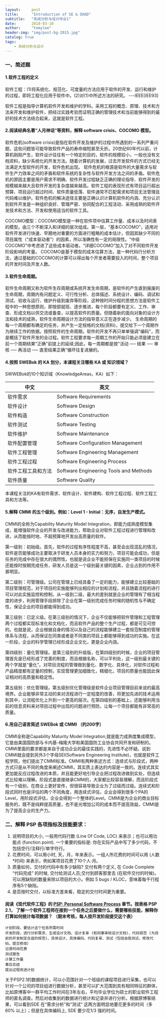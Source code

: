 ```yaml
---
layout:     post
title:      "Introduction of SE & OOAD"
subtitle:   "系统分析与设计作业1"
date:       2018-03-10
author:     "tomylee"
header-img: "img/post-bg-2015.jpg"
catalog: true
tags:
    - 系统分析与设计
---
```

### 一、简述题
#### 1.软件工程的定义
软件工程：(1)将系统化、规范化、可度量的方法应用于软件的开发、运行和维护的过程，即将工程化应用于软件中。(2)对(1)中所述方法的研究。 ---IEEE[IEE93]

软件工程是指导计算机软件开发和维护的学科。采用工程的概念、原理、技术和方法来开发和维护软件，把经过实践考验而证明正确的管理技术和当前能够得到的最好的技术方法结合起来，这就是软件工程。
#### 2.阅读经典名著“人月神话”等资料，解释 software crisis、COCOMO 模型。

软件危机(software crisis)是指在软件开发及维护的过程中所遇到的一系列严重问题，这些问题皆可能导致软件产品的寿命缩短甚至夭折。20世纪60年代以前，计算机刚刚产生，软件设计往往有一个特定的目的，软件的规模较小，一般也没有文档资料，缺少系统化的开发方法。随着计算机的发展，过去开发软件的方式已经无法满足大型软件的开发，软件危机出现。 软件危机的根源是软件的大量需求与软件生产力效率之间的矛盾和软件系统的复杂性与软件开发方法之间的矛盾。软件危机的原因主要是用户需求不明确、软件开发过程缺乏正确的理论指导、软件开发的规模越来越大且软件开发的复杂度越来越高。软件工程的表现形式有项目运行超出预算、项目运行超过时间、软件质量低落、软件通常不匹配需求和项目无法管理且代码难以维护。软件危机的解决途径主要是正确认识计算机软件的内涵、充分认识到软件开发是一种组织良好、管理严密、协同配合的工程活动、采用成熟的软件开发技术和方法、开发和使用适当的软件工具。

COCOMO模型：COCOMO模型是一种在软件项中估算工作量、成本以及时间表的模型。由三个不断深入和详细的层次组成。第一层，“基本COCOMO”，适用对软件开发进行快速、早期地对重要的方面进行粗略的成本估计，但因其缺少不同的项目属性（“成本驱动者”）的因素，所以准确性有一定的局限性。“中级COCOMO”中考虑进了这些成本驱动者。“详细COCOMO”加入了对不同软件开发阶段影响的考量。 COCOMO是基于模型的成本估算方法，是一种代码行分析方法，通过基础的COCOMO的计算可以得出每个开发者需要投入的时间，整个项目的开发时间及开发人数。  

#### 3.软件生命周期。

软件生命周期又称为软件生存周期或系统开发生命周期，是软件的产生直到报废的生命周期，周期内有问题定义、可行性分析、总体描述、系统设计、编码、调试和测试、验收与运行、维护升级到废弃等阶段，这种按时间分程的思想方法是软件工程中的一种思想原则，即按部就班、逐步推进，每个阶段都要有定义、工作、审查、形成文档以供交流或备查，以提高软件的质量。但随着新的面向对象的设计方法和技术的成熟，软件生命周期设计方法的指导意义正在逐步减少。 生命周期的每一个周期都有确定的任务，并产生一定规格的文档(资料)，提交给下一个周期作为继续工作的依据。按照软件的生命周期，软件的开发不再只单单强调"编码"，而是概括了软件开发的全过程。软件工程要求每一周期工作的开始只能必须是建立在前一个周期结果"正确"前提上的延续;因此，每一周期都是按"活动 ── 结果 ── 审核 ── 再活动 ── 直至结果正确"循环往复进展的。

#### 4.按照 SWEBok 的 KA 划分，本课程关注哪些 KA 或 知识领域？

SWWEBok的10个知识域（KnowledgeAreas，KA）如下：

|中文|英文|
|---|---|
| 软件需求 | Software Requirements |
|软件设计|Software Design|
|软件构造|Software Construction|
|软件测试|Software Testing|
|软件维护|Software Maintenance|
|软件配置管理|Software Configuration Management|
|软件工程管理|Software Engineering Management|
|软件工程过程|Software Engineering Process|
|软件工程工具和方法|Software Engineering Tools and Methods|
|软件质量|Software Quality|

本课程关注的KA有软件需求、软件设计、软件建构、软件工程过程、软件工程工具和方法等。 

#### 5.解释 CMMI 的五个级别。例如：Level 1 - Initial：无序，自发生产模式。

CMMI的全称为Capability Maturity Model Integration，即能力成熟度模型集成，能增强软件企业的开发与改进能力，帮助企业对软件工程过程进行管理和改进，从而能按时地、不超预算地开发出高质量的软件。

第一级别：初始级。首先，软件的过程有序性程度不高，甚至会出现混乱的情况，软件是否能够成功主要取决于研发人员本身的实力和努力，项目可能会成功，但是任务的完成中存在很大的偶然性。也就是说企业不能担保在实施同一类项目的时候还能按时按期完成任务，研发人员是这一个级别最关键的因素，企业占到的作用不甚明显。

第二级别：可管理级。公司在管理上已经具备了一定的能力，能够建立比较基础的项目管理规范，对于项目的实施能够列出相应的计划和流程，并且随着流程的进行可以对此实施监控和控制。从一级到二级，最大的差别就是企业的管理有了相当程度的进步，利用管理手段排除了企业在第一级别完成任务时候的随机性与不确定性，保证企业的项目都能得到成功。

第三级别：已定义级。在第三级别的情况下，企业不仅能够把软件管理和工程管理两个过程都实现标准化和文档化，而且软件产品的整个生产过程，都是可见可控的。也就是说，企业根据自身的情况以及自己的流程能够建立一套规范制度的管理体系与流程，从而保证在同类或者是不同类的项目上都能够得到成功的实施。在这一阶段，企业的科学管理已经形成企业文化，更是企业内涵。

第四级别：量化管理级。是第三级别的升级版，在第四级别的时候，企业的项目管理首先是已经形成了完善的制度，而且根据名称，可以平判处，这一级别最关键的两个字就是“量化”。对项目流程的管理做到量化、数字化、具体化，对软件过程和产品精度都有定量的控制，实现管理更加细致化，精细化，项目的质量也能因此保证相对的高质量和稳定性。

第五级别：优化管理级。第五级别优化管理级是软件企业项目管理目前来说的最高境界。企业能够非常主动的来对流程进行一定程度的改善，将更加先进的技术运用到其中，让流程优化上升到一个更高的层次。在第四级别的基础上，还能够利用当前的信息资料来对项目过程中出现的问题进行预防，让每一个项目都能有非常高的质量。

#### 6.用自己语言简述 SWEBok 或 CMMI （约200字）

CMMI全称是Capability Maturity Model Integration,就是能力成熟度集成模型，它是由美国国防部与卡内基-梅隆大学和美国国防工业协会共同开发和研制的。CMMI里面的要求都是来自于成功企业的最佳实践的，先进性不必怀疑。说到CMMI就会提到另外3个字母SEI(Software Engineering Institute)，也就是软件工程学院，他们提出了CMMI标准。CMMI有两种表述方式：连续式与阶段式，两种方式只是从不同的角度来阐述CMMI，其实质上表达的内容是一致的。连续式其实更加能反应过程改进的本质，并且能更好地引导企业把过程改进做到实处，但连续式比较难以理解。阶段式是直接继承CMM的，大家都比较容易理解，而且阶段式有一个级别，在商业上更好宣传，但很容易导致企业为了过级而过级。连续式和阶段式同时也是评估的两个不同角度，用连续式评估，企业会得到很多个PA的Level，用阶段式评估，企业会得到一个整体的Level。CMMI是为企业的商业目标服务的，既不是纯粹提高质量，也不是光增加公司的成本而不提高效益，CMMI是为了提高企业的生产力。

### 二、解释 PSP 各项指标及技能要求：
1. 说明项目的大小, 一般用代码行数 (Line Of Code, LOC) 来表示；也可以用功能点 (function point). 一个重要的指标是: 你在实际产品中写了多少代码，不包括空行/注释行/单字符行。
2. 花费时间，可以用小时, 天，月，年来表示。一组人所花费的时间可以用 (人数\*时间) 来表示，例如某项目花费了10个人·月。 
3. 质量如何，交付的代码中有多少缺陷?  交付有两个定义, 在 Code Complete “代码完成” 的时候, 交付给测试人员;交付到顾客那里去 (在软件交付的时候)。可以用缺陷的数量来除以项目的大小。例如 5 bugs / KLOC，意味着每千行程序有5个缺陷。
4. 是否按时交付，以标准方差来看，稳定的交付时间更为重要。

#### 阅读《现代软件工程》的 [PSP: Personal Software Process](http://www.cnblogs.com/xinz/archive/2011/11/27/2265425.html) 章节。按表格 PSP 2.1， 了解一个软件工程师在接到一个任务之后要做什么，需要哪些技能，解释你打算如何统计每项数据？ （期末考核，每人按开发阶段提交这个表）
```
计划阶段，要估计这个任务所需时间
开发阶段，进行分析需求、生成设计文档、设计复审 (和同事审核设计文档)、代码规范 (为目前的开发制定合适的规范)、具体设计、具体编码、代码复审、测试（包括自我测试，修改代码，提交修改）
记录时间花费
测试报告
计算工作量
事后总结
提出过程改进计划
```
关于PSP2.1的数据统计，可以小范围针对一个班级的课程项目进行采集，也可以针对一个公司的项目组进行数据分析，甚至可以扩大范围到具有相同特征的群体，比如原博客中一群平均工作时间在3年左右，平均毕业学位为硕士的职业软件工程师的匿名调查。然后对收集到的数据进行统计和记录并进行分析。根据原博客结果，可以看到SDE 在“需求分析”和“测试” 这两方面明显地要花更多的时间（多60% 以上）；但是在具体编码上, SDE 要少花1/3 强的时间。
